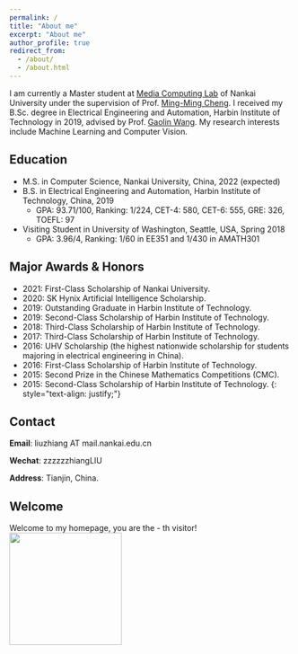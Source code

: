 ```yaml
---
permalink: /
title: "About me"
excerpt: "About me"
author_profile: true
redirect_from: 
  - /about/
  - /about.html
---
```


I am currently a Master student at [Media Computing Lab](https://mmcheng.net/) of Nankai University under the supervision of Prof. [Ming-Ming Cheng](https://mmcheng.net/cmm/). 
I received my B.Sc. degree in Electrical Engineering and Automation, Harbin Institute of Technology in 2019, advised by Prof. [Gaolin Wang](http://homepage.hit.edu.cn/wanggaolin). My research interests include Machine Learning and Computer Vision.

## Education

* M.S. in Computer Science, Nankai University, China, 2022 (expected)
* B.S. in Electrical Engineering and Automation, Harbin Institute of Technology, China, 2019
  * GPA: 93.71/100, Ranking: 1/224, CET-4: 580, CET-6: 555, GRE: 326, TOEFL: 97
* Visiting Student in University of Washington, Seattle, USA, Spring 2018
  * GPA: 3.96/4, Ranking: 1/60 in EE351 and 1/430 in AMATH301

<!-- ## Recent News

* [10/2021] One paper was accpted by TIP 2021!
* [11/2020] One paper was accpted by TMM 2020!
* [09/2019] I have joined the Media Computing Lab under the supervision of Prof. Ming-Ming Cheng!
* [06/2019] I graduated from Harbin Institute of Technology, and received my bachelor degree. -->

## Major Awards & Honors
* 2021: First-Class Scholarship of Nankai University.
* 2020: SK Hynix Artificial Intelligence Scholarship.
* 2019: Outstanding Graduate in Harbin Institute of Technology.
* 2019: Second-Class Scholarship of Harbin Institute of Technology.
* 2018: Third-Class Scholarship of Harbin Institute of Technology.
* 2017: Third-Class Scholarship of Harbin Institute of Technology.
* 2016: UHV Scholarship (the highest nationwide scholarship for students majoring in electrical engineering in China).
* 2016: First-Class Scholarship of Harbin Institute of Technology.
* 2015: Second Prize in the Chinese Mathematics Competitions (CMC).
* 2015: Second-Class Scholarship of Harbin Institute of Technology.
{: style="text-align: justify;"}

## Contact

**Email**: liuzhiang AT mail.nankai.edu.cn

**Wechat**: zzzzzzhiangLIU

**Address**: Tianjin, China.

## Welcome

<div >
Welcome to my homepage, you are the <span data-hk-page="current" display:inline> - </span>th visitor!
<img align="center" width="200" src="{{ site.url }}/images/visited.gif" alt="" display:inline>
</div>
